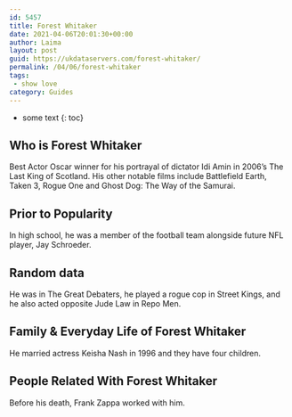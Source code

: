 ```yaml
---
id: 5457
title: Forest Whitaker
date: 2021-04-06T20:01:30+00:00
author: Laima
layout: post
guid: https://ukdataservers.com/forest-whitaker/
permalink: /04/06/forest-whitaker
tags:
 - show love
category: Guides
---
```


* some text
{: toc}


## Who is Forest Whitaker
                  
                  
                  
Best Actor Oscar winner for his portrayal of dictator Idi Amin in 2006&#8217;s The Last King of Scotland. His other notable films include Battlefield Earth, Taken 3, Rogue One and Ghost Dog: The Way of the Samurai.
                  
              
            
              
            
                
                
                
## Prior to Popularity
                  
                  
                  
In high school, he was a member of the football team alongside future NFL player, Jay Schroeder.
                  
              
            
              
            
                
                
                
## Random data
                  
                  
                  
He was in The Great Debaters, he played a rogue cop in Street Kings, and he also acted opposite Jude Law in Repo Men.
                  
              
            
              
            
                
                
                
## Family & Everyday Life of Forest Whitaker
                  
                  
                  
He married actress Keisha Nash in 1996 and they have four children.
                  
              
            
              
            
                
                
                
## People Related With Forest Whitaker
                  
                  
                  
Before his death, Frank Zappa worked with him.
                  
              
            
              
            
                
              
            
              
              
            
            
              
            
          
          
          